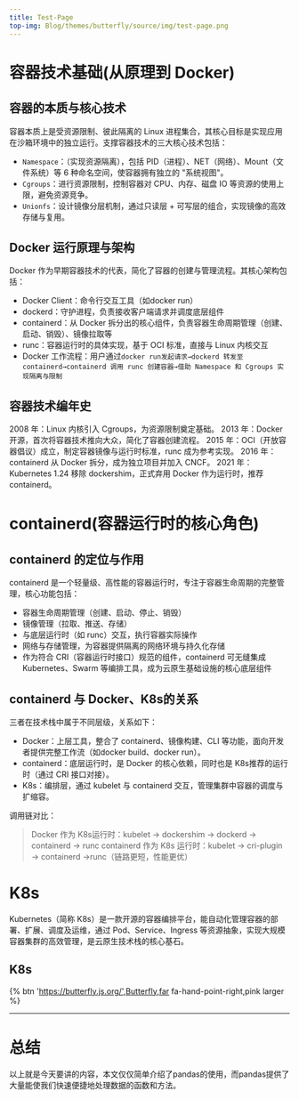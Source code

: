 ```yaml
---
title: Test-Page
top-img: Blog/themes/butterfly/source/img/test-page.png
---
```


# 容器技术基础(从原理到 Docker)


## 容器的本质与核心技术
容器本质上是受资源限制、彼此隔离的 Linux 进程集合，其核心目标是实现应用在沙箱环境中的独立运行。支撑容器技术的三大核心技术包括：
 - `Namespace`：（实现资源隔离），包括 PID（进程）、NET（网络）、Mount（文件系统）等 6 种命名空间，使容器拥有独立的 "系统视图"。
 - `Cgroups`：进行资源限制，控制容器对 CPU、内存、磁盘 IO 等资源的使用上限，避免资源竞争。
 - `Unionfs`：设计镜像分层机制，通过只读层 + 可写层的组合，实现镜像的高效存储与复用。

## Docker 运行原理与架构
Docker 作为早期容器技术的代表，简化了容器的创建与管理流程。其核心架构包括：
 - Docker Client：命令行交互工具（如docker run）
- dockerd：守护进程，负责接收客户端请求并调度底层组件
- containerd：从 Docker 拆分出的核心组件，负责容器生命周期管理（创建、启动、销毁）、镜像拉取等
- runc：容器运行时的具体实现，基于 OCI 标准，直接与 Linux 内核交互
- Docker 工作流程：用户通过`docker run发起请求→dockerd 转发至 containerd→containerd 调用 runc 创建容器→借助 Namespace 和 Cgroups 实现隔离与限制`

## 容器技术编年史
2008 年：Linux 内核引入 Cgroups，为资源限制奠定基础。
2013 年：Docker 开源，首次将容器技术推向大众，简化了容器创建流程。
2015 年：OCI（开放容器倡议）成立，制定容器镜像与运行时标准，runc 成为参考实现。
2016 年：containerd 从 Docker 拆分，成为独立项目并加入 CNCF。
2021 年：Kubernetes 1.24 移除 dockershim，正式弃用 Docker 作为运行时，推荐 containerd。

# containerd(容器运行时的核心角色)
## containerd 的定位与作用
containerd 是一个轻量级、高性能的容器运行时，专注于容器生命周期的完整管理，核心功能包括：
- 容器生命周期管理（创建、启动、停止、销毁）
- 镜像管理（拉取、推送、存储）
- 与底层运行时（如 runc）交互，执行容器实际操作
- 网络与存储管理，为容器提供隔离的网络环境与持久化存储
- 作为符合 CRI（容器运行时接口）规范的组件，containerd 可无缝集成 Kubernetes、Swarm 等编排工具，成为云原生基础设施的核心底层组件
## containerd 与 Docker、K8s的关系
三者在技术栈中属于不同层级，关系如下：
- Docker：上层工具，整合了 containerd、镜像构建、CLI 等功能，面向开发者提供完整工作流（如docker build、docker run）。
- containerd：底层运行时，是 Docker 的核心依赖，同时也是 K8s推荐的运行时（通过 CRI 接口对接）。
- K8s：编排层，通过 kubelet 与 containerd 交互，管理集群中容器的调度与扩缩容。

调用链对比：

> Docker 作为 K8s运行时：kubelet → dockershim → dockerd → containerd → runc
> containerd 作为 K8s 运行时：kubelet → cri-plugin → containerd →runc（链路更短，性能更优）

#  K8s
Kubernetes（简称 K8s）是一款开源的容器编排平台，能自动化管理容器的部署、扩展、调度及运维，通过 Pod、Service、Ingress 等资源抽象，实现大规模容器集群的高效管理，是云原生技术栈的核心基石。

## K8s
{% btn 'https://butterfly.js.org/',Butterfly,far fa-hand-point-right,pink larger %}

---

# 总结
以上就是今天要讲的内容，本文仅仅简单介绍了pandas的使用，而pandas提供了大量能使我们快速便捷地处理数据的函数和方法。
